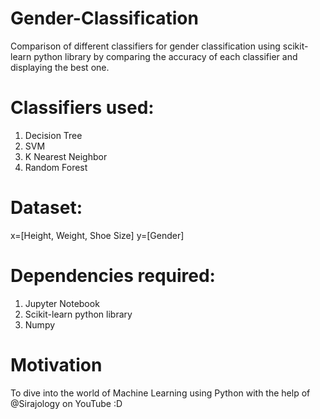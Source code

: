 # Gender-Classification
Comparison of different classifiers for gender classification using scikit-learn python library by comparing the accuracy of each classifier and displaying the best one.

# Classifiers used:
1. Decision Tree
2. SVM
3. K Nearest Neighbor
4. Random Forest

# Dataset:
x=[Height, Weight, Shoe Size]
y=[Gender]

# Dependencies required:
1. Jupyter Notebook
2. Scikit-learn python library
3. Numpy

# Motivation
To dive into the world of Machine Learning using Python with the help of @Sirajology on YouTube :D
